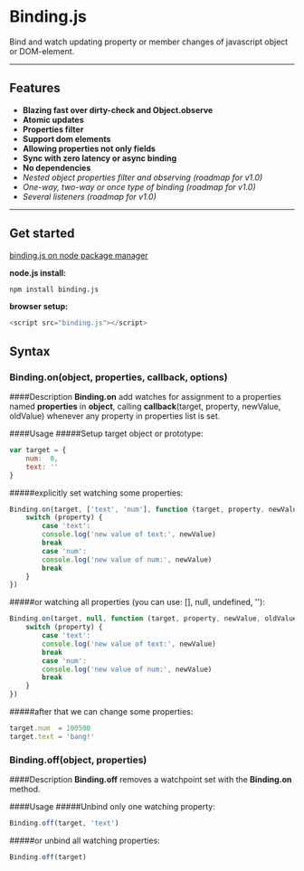 Binding.js
===================
Bind and watch updating property or member changes of javascript object or DOM-element.

----------

Features
--------
   - **Blazing fast over dirty-check and Object.observe**
   - **Atomic updates**
   - **Properties filter**
   - **Support dom elements**
   - **Allowing properties not only fields**
   - **Sync with zero latency or async binding**
   -  **No dependencies**
   -  *Nested object properties filter and observing (roadmap for v1.0)*
   - *One-way, two-way or once type of binding (roadmap for v1.0)*
   - *Several listeners (roadmap for v1.0)*

----------
Get started
-----------
[binding.js on node package manager][npm]

**node.js install:**
``` bash
npm install binding.js
```
**browser setup:**
``` js
<script src="binding.js"></script>
```

Syntax
-------------

### Binding.on(object, properties, callback, options)

####Description
**Binding.on** add watches for assignment to a properties named **properties** in **object**, calling **callback**(target, property, newValue, oldValue) whenever any property in properties list is set.

####Usage
#####Setup target object or prototype:
``` js
var target = {
	num:  0,
	text: ''
}
```
#####explicitly set watching some properties:
```js
Binding.on(target, ['text', 'num'], function (target, property, newValue, oldValue) {
    switch (property) {
        case 'text':
        console.log('new value of text:', newValue)
        break
        case 'num':
        console.log('new value of num:', newValue)
        break
    }
})
```
#####or watching all properties (you can use: [], null, undefined, ''):
```js
Binding.on(target, null, function (target, property, newValue, oldValue) {
    switch (property) {
        case 'text':
        console.log('new value of text:', newValue)
        break
        case 'num':
        console.log('new value of num:', newValue)
        break
    }
})
```
#####after that we can change some properties: 
```js
target.num  = 100500
target.text = 'bang!'
```

### Binding.off(object, properties)

####Description
**Binding.off** removes a watchpoint set with the **Binding.on** method.

####Usage
#####Unbind only one watching property:
```js
Binding.off(target, 'text')
```
#####or unbind all watching properties:
```js
Binding.off(target)
```

[npm]: https://www.npmjs.com/package/binding.js